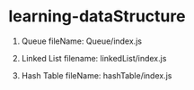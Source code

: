 # learning-dataStructure

1. Queue
    fileName: Queue/index.js 

2. Linked List
    filename: linkedList/index.js

3. Hash Table
    fileName: hashTable/index.js